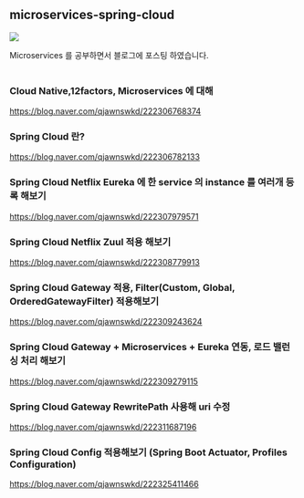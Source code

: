 ## microservices-spring-cloud
<img src="https://user-images.githubusercontent.com/69130921/114441322-34880b80-9c06-11eb-99f3-ba9b1d14805b.png">

Microservices 를 공부하면서 블로그에 포스팅 하였습니다.<br><br>

### Cloud Native,12factors, Microservices 에 대해
https://blog.naver.com/qjawnswkd/222306768374 <br>

### Spring Cloud 란?
https://blog.naver.com/qjawnswkd/222306782133<br>

### Spring Cloud Netflix Eureka 에 한 service 의 instance 를 여러개 등록 해보기
https://blog.naver.com/qjawnswkd/222307979571<br>

### Spring Cloud Netflix Zuul 적용 해보기
https://blog.naver.com/qjawnswkd/222308779913<br>

### Spring Cloud Gateway 적용, Filter(Custom, Global, OrderedGatewayFilter) 적용해보기
https://blog.naver.com/qjawnswkd/222309243624<br>

### Spring Cloud Gateway + Microservices + Eureka 연동, 로드 밸런싱 처리 해보기
https://blog.naver.com/qjawnswkd/222309279115<br>

### Spring Cloud Gateway RewritePath 사용해 uri 수정
https://blog.naver.com/qjawnswkd/222311687196<br>

### Spring Cloud Config 적용해보기 (Spring Boot Actuator, Profiles Configuration)
https://blog.naver.com/qjawnswkd/222325411466<br>
